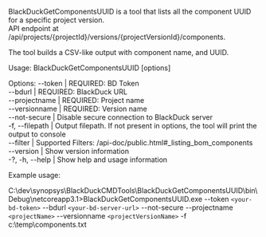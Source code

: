 BlackDuckGetComponentsUUID is a tool that lists all the component UUID for a specific project version.  
API endpoint at /api/projects/{projectId}/versions/{projectVersionId}/components.  

The tool builds a CSV-like output with component name, and UUID. 

Usage: BlackDuckGetComponentsUUID [options]

Options:
--token | REQUIRED: BD Token  
--bdurl | REQUIRED: BlackDuck URL  
--projectname | REQUIRED: Project name  
--versionname | REQUIRED: Version name  
--not-secure | Disable secure connection to BlackDuck server  
-f, --filepath | Output filepath. If not present in options, the tool will print the output to console  
--filter | Supported Filters: /api-doc/public.html#_listing_bom_components  
--version | Show version information  
-?, -h, --help | Show help and usage information

Example usage:  

C:\dev\synopsys\BlackDuckCMDTools\BlackDuckGetComponentsUUID\bin\Debug\netcoreapp3.1>BlackDuckGetComponentsUUID.exe --token `<your-bd-token>` --bdurl `<your-bd-server-url>` --not-secure --projectname `<projectName>` --versionname `<projectVersionName>` -f c:\temp\components.txt
